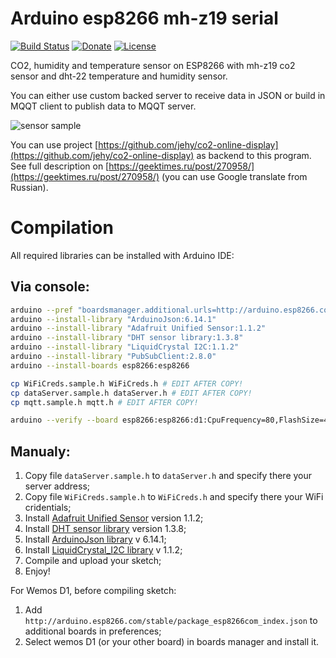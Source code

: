 # Arduino esp8266 mh-z19 serial

[![Build Status](https://travis-ci.com/jehy/arduino-esp8266-mh-z19-serial.svg?branch=master)](https://travis-ci.com/jehy/arduino-esp8266-mh-z19-serial)
[![Donate](https://img.shields.io/badge/Donate-PayPal-green.svg)](https://www.paypal.me/jehyrus)
[![License](https://img.shields.io/badge/License-BSD%202--Clause-orange.svg)](https://opensource.org/licenses/BSD-2-Clause)

CO2, humidity and temperature sensor on ESP8266 with mh-z19 co2 sensor and dht-22 temperature and humidity sensor.

You can either use custom backed server to receive data in JSON or build in MQQT client to publish data to MQQT server.

![sensor sample](https://github.com/jehy/arduino-esp8266-mh-z19-serial/raw/master/sensor.jpg)

You can use project [https://github.com/jehy/co2-online-display](https://github.com/jehy/co2-online-display) as backend to this program.
See full description on [https://geektimes.ru/post/270958/](https://geektimes.ru/post/270958/) (you can use Google translate from Russian).

# Compilation

All required libraries can be installed with Arduino IDE:

## Via console:

```bash
arduino --pref "boardsmanager.additional.urls=http://arduino.esp8266.com/stable/package_esp8266com_index.json" --save-prefs
arduino --install-library "ArduinoJson:6.14.1"
arduino --install-library "Adafruit Unified Sensor:1.1.2"
arduino --install-library "DHT sensor library:1.3.8"
arduino --install-library "LiquidCrystal I2C:1.1.2"
arduino --install-library "PubSubClient:2.8.0"
arduino --install-boards esp8266:esp8266

cp WiFiCreds.sample.h WiFiCreds.h # EDIT AFTER COPY!
cp dataServer.sample.h dataServer.h # EDIT AFTER COPY!
cp mqtt.sample.h mqtt.h # EDIT AFTER COPY!

arduino --verify --board esp8266:esp8266:d1:CpuFrequency=80,FlashSize=4M3M arduino-esp8266-mh-z19-serial.ino

```

## Manualy:

1. Copy file `dataServer.sample.h` to `dataServer.h` and specify there your server address;
2. Copy file `WiFiCreds.sample.h` to `WiFiCreds.h` and specify there your WiFi cridentials;
3. Install [Adafruit Unified Sensor](https://github.com/adafruit/Adafruit_Sensor) version 1.1.2;
3. Install [DHT sensor library](https://github.com/adafruit/DHT-sensor-library) version 1.3.8; 
4. Install [ArduinoJson library](https://arduinojson.org/) v 6.14.1;
5. Install [LiquidCrystal_I2C library](https://github.com/marcoschwartz/LiquidCrystal_I2C) v 1.1.2;
7. Compile and upload your sketch;
8. Enjoy!

For Wemos D1, before compiling sketch:

1. Add `http://arduino.esp8266.com/stable/package_esp8266com_index.json` to additional boards in preferences;
2. Select wemos D1 (or your other board) in boards manager and install it.
